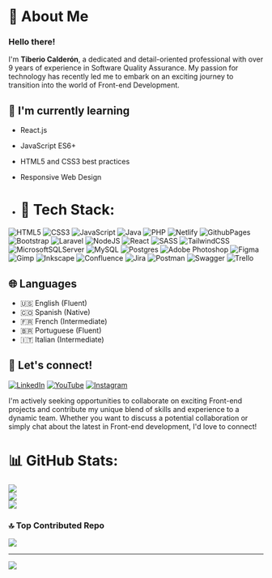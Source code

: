 # 👋 About Me
### Hello there! 

I'm **Tiberio Calderón**, a dedicated and detail-oriented professional with over 9 years of experience in Software Quality Assurance. My passion for technology has recently led me to embark on an exciting journey to transition into the world of Front-end Development.

## 🌱 I'm currently learning
- React.js
- JavaScript ES6+
- HTML5 and CSS3 best practices
- Responsive Web Design

- # 🚀 Tech Stack:
![HTML5](https://img.shields.io/badge/html5-%23E34F26.svg?style=flat&logo=html5&logoColor=white) ![CSS3](https://img.shields.io/badge/css3-%231572B6.svg?style=flat&logo=css3&logoColor=white) ![JavaScript](https://img.shields.io/badge/javascript-%23323330.svg?style=flat&logo=javascript&logoColor=%23F7DF1E) ![Java](https://img.shields.io/badge/java-%23ED8B00.svg?style=flat&logo=openjdk&logoColor=white) ![PHP](https://img.shields.io/badge/php-%23777BB4.svg?style=flat&logo=php&logoColor=white) ![Netlify](https://img.shields.io/badge/netlify-%23000000.svg?style=flat&logo=netlify&logoColor=#00C7B7) ![GithubPages](https://img.shields.io/badge/github%20pages-121013?style=flat&logo=github&logoColor=white) ![Bootstrap](https://img.shields.io/badge/bootstrap-%238511FA.svg?style=flat&logo=bootstrap&logoColor=white) ![Laravel](https://img.shields.io/badge/laravel-%23FF2D20.svg?style=flat&logo=laravel&logoColor=white) ![NodeJS](https://img.shields.io/badge/node.js-6DA55F?style=flat&logo=node.js&logoColor=white) ![React](https://img.shields.io/badge/react-%2320232a.svg?style=flat&logo=react&logoColor=%2361DAFB) ![SASS](https://img.shields.io/badge/SASS-hotpink.svg?style=flat&logo=SASS&logoColor=white) ![TailwindCSS](https://img.shields.io/badge/tailwindcss-%2338B2AC.svg?style=flat&logo=tailwind-css&logoColor=white) ![MicrosoftSQLServer](https://img.shields.io/badge/Microsoft%20SQL%20Server-CC2927?style=flat&logo=microsoft%20sql%20server&logoColor=white) ![MySQL](https://img.shields.io/badge/mysql-%2300000f.svg?style=flat&logo=mysql&logoColor=white) ![Postgres](https://img.shields.io/badge/postgres-%23316192.svg?style=flat&logo=postgresql&logoColor=white) ![Adobe Photoshop](https://img.shields.io/badge/adobe%20photoshop-%2331A8FF.svg?style=flat&logo=adobe%20photoshop&logoColor=white) ![Figma](https://img.shields.io/badge/figma-%23F24E1E.svg?style=flat&logo=figma&logoColor=white) ![Gimp](https://img.shields.io/badge/Gimp-657D8B?style=flat&logo=gimp&logoColor=FFFFFF) ![Inkscape](https://img.shields.io/badge/Inkscape-e0e0e0?style=flat&logo=inkscape&logoColor=080A13) ![Confluence](https://img.shields.io/badge/confluence-%23172BF4.svg?style=flat&logo=confluence&logoColor=white) ![Jira](https://img.shields.io/badge/jira-%230A0FFF.svg?style=flat&logo=jira&logoColor=white) ![Postman](https://img.shields.io/badge/Postman-FF6C37?style=flat&logo=postman&logoColor=white) ![Swagger](https://img.shields.io/badge/-Swagger-%23Clojure?style=flat&logo=swagger&logoColor=white) ![Trello](https://img.shields.io/badge/Trello-%23026AA7.svg?style=flat&logo=Trello&logoColor=white)

## 🌐 Languages
- 🇺🇸 English (Fluent)
- 🇨🇴 Spanish (Native)
- 🇫🇷 French (Intermediate)
- 🇧🇷 Portuguese (Fluent)
- 🇮🇹 Italian (Intermediate)

## 💬 Let's connect!
[![LinkedIn](https://img.shields.io/badge/LinkedIn-%230077B5.svg?logo=linkedin&logoColor=white)](https://www.linkedin.com/in/tiberiocalderonv/) [![YouTube](https://img.shields.io/badge/YouTube-%23FF0000.svg?logo=YouTube&logoColor=white)](https://www.youtube.com/@tibecalderon) [![Instagram](https://img.shields.io/badge/Instagram-%23E4405F.svg?logo=Instagram&logoColor=white)](https://www.instagram.com/tibecvp/)

I'm actively seeking opportunities to collaborate on exciting Front-end projects and contribute my unique blend of skills and experience to a dynamic team. Whether you want to discuss a potential collaboration or simply chat about the latest in Front-end development, I'd love to connect!

# 📊 GitHub Stats:
![](https://github-readme-stats.vercel.app/api?username=tibecvp&theme=blue-green&hide_border=false&include_all_commits=false&count_private=false)<br/>
![](https://github-readme-streak-stats.herokuapp.com/?user=tibecvp&theme=blue-green&hide_border=false)<br/>
![](https://github-readme-stats.vercel.app/api/top-langs/?username=tibecvp&theme=blue-green&hide_border=false&include_all_commits=false&count_private=false&layout=compact)

### 🔝 Top Contributed Repo
![](https://github-contributor-stats.vercel.app/api?username=tibecvp&limit=5&theme=dark&combine_all_yearly_contributions=true)

---
[![](https://visitcount.itsvg.in/api?id=tibecvp&icon=1&color=0)](https://visitcount.itsvg.in)

<!-- Proudly created with GPRM ( https://gprm.itsvg.in ) -->

<!---
tibecvp/tibecvp is a ✨ special ✨ repository because its `README.md` (this file) appears on your GitHub profile.
You can click the Preview link to take a look at your changes.
--->
